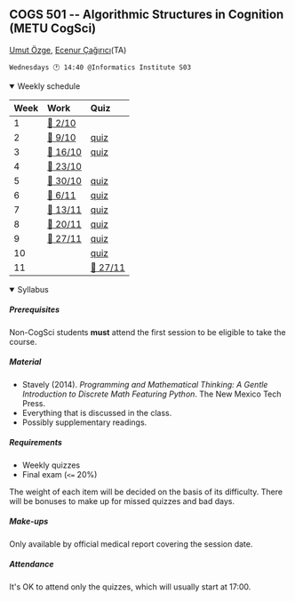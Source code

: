 COGS 501 -- Algorithmic Structures in Cognition (METU CogSci)
-------------------------------------------------------------

[Umut Özge](mailto:umozge@metu.edu.tr), [Ecenur Çağırıcı](mailto:ecenurc@metu.edu.tr)(TA)

```
Wednesdays 🕐 14:40 @Informatics Institute S03
```

<details open>
<summary>
Weekly schedule
</summary>

|Week| Work | Quiz |
:--- |:-------|:----|
|1   | [:calendar: 2/10](weeks/w01.md)| |
|2   | [:calendar: 9/10](weeks/w02.md)| [quiz](quizzes/q02.md)|
|3   | [:calendar: 16/10](weeks/w03.md)| [quiz](quizzes/q03.md)|
|4   | [:calendar: 23/10](weeks/w04.md)| |
|5   | [:calendar: 30/10](weeks/w05.md)| [quiz](quizzes/S.501.20241030.md)|
|6   | [:calendar: 6/11](weeks/R.501.20241106.md)| [quiz](quizzes/S.501.20241106.md)|
|7   | [:calendar: 13/11](weeks/R.501.20241113.md)| [quiz](quizzes/S.501.20241113.md)|
|8   | [:calendar: 20/11](weeks/R.501.20241120.md)| [quiz](quizzes/S.501.20241120.md)|
|9   | [:calendar: 27/11](weeks/R.501.20241127.md)| [quiz](quizzes/S.501.20241127.md)|
10   | | [quiz](quizzes/S.501.20241204.md)|
11   | |[:calendar: 27/11](weeks/R.501.20241211.md) |


</details>

<details open>
<summary>
Syllabus
</summary>

##### Prerequisites

Non-CogSci students **must** attend the first session to be eligible to take the course.

##### Material 

* Stavely (2014). _Programming and Mathematical Thinking: A Gentle Introduction
    to Discrete Math Featuring Python_. The New Mexico Tech Press.
* Everything that is discussed in the class.
* Possibly supplementary readings.

##### Requirements 

* Weekly quizzes
* Final exam (`<=` 20%)

The weight of each item will be decided on the basis of its difficulty. There
will be bonuses to make up for missed quizzes and bad days.

##### Make-ups

Only available by official medical report covering the session date.

##### Attendance

It's OK to attend only the quizzes, which will usually start at 17:00.

</details>
